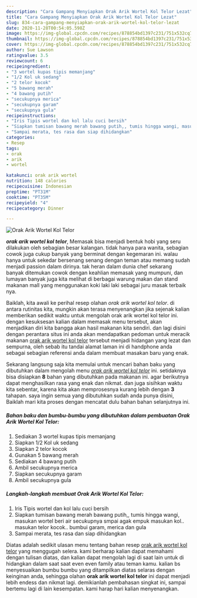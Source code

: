 ```yaml
---
description: "Cara Gampang Menyiapkan Orak Arik Wortel Kol Telor Lezat"
title: "Cara Gampang Menyiapkan Orak Arik Wortel Kol Telor Lezat"
slug: 834-cara-gampang-menyiapkan-orak-arik-wortel-kol-telor-lezat
date: 2020-11-28T00:54:05.598Z
image: https://img-global.cpcdn.com/recipes/878854bd1397c231/751x532cq70/orak-arik-wortel-kol-telor-foto-resep-utama.jpg
thumbnail: https://img-global.cpcdn.com/recipes/878854bd1397c231/751x532cq70/orak-arik-wortel-kol-telor-foto-resep-utama.jpg
cover: https://img-global.cpcdn.com/recipes/878854bd1397c231/751x532cq70/orak-arik-wortel-kol-telor-foto-resep-utama.jpg
author: Sue Lawson
ratingvalue: 3.5
reviewcount: 6
recipeingredient:
- "3 wortel kupas tipis memanjang"
- "1/2 Kol uk sedang"
- "2 telor kocok"
- "5 bawang merah"
- "4 bawang putih"
- "secukupnya merica"
- "secukupnya garam"
- "secukupnya gula"
recipeinstructions:
- "Iris Tipis wortel dan kol lalu cuci bersih"
- "Siapkan tumisan bawang merah bawang putih,, tumis hingga wangi, masukan wortel beri air secukupnya smpai agak empuk masukan kol.. masukan telor kocok.. bumbui garam, merica dan gula"
- "Sampai merata, tes rasa dan siap dihidangkan"
categories:
- Resep
tags:
- orak
- arik
- wortel

katakunci: orak arik wortel 
nutrition: 148 calories
recipecuisine: Indonesian
preptime: "PT31M"
cooktime: "PT35M"
recipeyield: "4"
recipecategory: Dinner

---
```



![Orak Arik Wortel Kol Telor](https://img-global.cpcdn.com/recipes/878854bd1397c231/751x532cq70/orak-arik-wortel-kol-telor-foto-resep-utama.jpg)

<b><i>orak arik wortel kol telor</i></b>, Memasak bisa menjadi bentuk hobi yang seru dilakukan oleh sebagian besar kalangan. tidak hanya para wanita, sebagian cowok juga cukup banyak yang berminat dengan kegemaran ini. walau hanya untuk sekedar bersenang senang dengan teman atau memang sudah menjadi passion dalam dirinya. tak heran dalam dunia chef sekarang banyak ditemukan cowok dengan keahlian memasak yang mumpuni, dan lumayan banyak juga kita melihat di berbagai warung makan dan stand makanan mall yang menggunakan koki laki laki sebagai juru masak terbaik nya.



Baiklah, kita awali ke perihal resep olahan <i>orak arik wortel kol telor</i>. di antara rutinitas kita, mungkin akan terasa menyenangkan jika sejenak kalian memberikan sedikit waktu untuk mengolah orak arik wortel kol telor ini. dengan kesuksesan kalian dalam memasak menu tersebut, akan menjadikan diri kita bangga akan hasil makanan kita sendiri. dan lagi disini dengan perantara situs ini anda akan mendapatkan pedoman untuk meracik makanan <u>orak arik wortel kol telor</u> tersebut menjadi hidangan yang lezat dan sempurna, oleh sebab itu tandai alamat laman ini di handphone anda sebagai sebagian referensi anda dalam membuat masakan baru yang enak.


Sekarang langsung saja kita memulai untuk mencari bahan baku yang dibutuhkan dalam mengolah menu <u><i>orak arik wortel kol telor</i></u> ini. setidaknya bisa disiapkan <b>8</b> bahan yang dibutuhkan pada makanan ini. agar berikutnya dapat menghasilkan rasa yang enak dan nikmat. dan juga sisihkan waktu kita sebentar, karena kita akan memprosesnya kurang lebih dengan <b>3</b> tahapan. saya ingin semua yang dibutuhkan sudah anda punya disini, Baiklah mari kita proses dengan mencatat dulu bahan bahan selanjutnya ini.

<!--inarticleads1-->

##### Bahan baku dan bumbu-bumbu yang dibutuhkan dalam pembuatan Orak Arik Wortel Kol Telor:

1. Sediakan 3 wortel kupas tipis memanjang
1. Siapkan 1/2 Kol uk sedang
1. Siapkan 2 telor kocok
1. Gunakan 5 bawang merah
1. Sediakan 4 bawang putih
1. Ambil secukupnya merica
1. Siapkan secukupnya garam
1. Ambil secukupnya gula




<!--inarticleads2-->

##### Langkah-langkah membuat Orak Arik Wortel Kol Telor:

1. Iris Tipis wortel dan kol lalu cuci bersih
1. Siapkan tumisan bawang merah bawang putih,, tumis hingga wangi, masukan wortel beri air secukupnya smpai agak empuk masukan kol.. masukan telor kocok.. bumbui garam, merica dan gula
1. Sampai merata, tes rasa dan siap dihidangkan




Diatas adalah sedikit ulasan menu tentang bahan resep <u>orak arik wortel kol telor</u> yang menggugah selera. kami berharap kalian dapat memahami dengan tulisan diatas, dan kalian dapat mengolah lagi di saat lain untuk di hidangkan dalam saat saat even even family atau teman kamu. kalian bs menyesuaikan bumbu bumbu yang ditampilkan diatas selaras dengan keinginan anda, sehingga olahan <b>orak arik wortel kol telor</b> ini dapat menjadi lebih endess dan nikmat lagi. demikianlah pembahasan singkat ini, sampai bertemu lagi di lain kesempatan. kami harap hari kalian menyenangkan.
